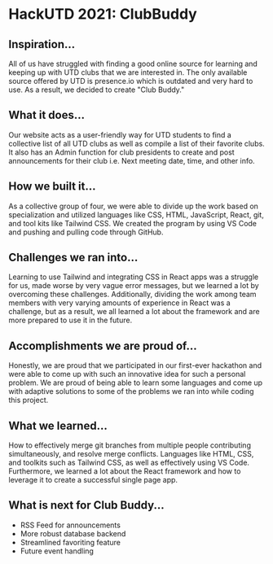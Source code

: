 # HackUTD 2021: ClubBuddy

## Inspiration...

All of us have struggled with finding a good online source for learning and keeping up with UTD clubs that we are interested in. The only available source offered by UTD is presence.io which is outdated and very hard to use. As a result, we decided to create "Club Buddy."

## What it does...

Our website acts as a user-friendly way for UTD students to find a collective list of all UTD clubs as well as compile a list of their favorite clubs. It also has an Admin function for club presidents to create and post announcements for their club i.e. Next meeting date, time, and other info.

## How we built it...

As a collective group of four, we were able to divide up the work based on specialization and utilized languages like CSS, HTML, JavaScript, React, git, and tool kits like Tailwind CSS. We created the program by using VS Code and pushing and pulling code through GitHub.

## Challenges we ran into...

Learning to use Tailwind and integrating CSS in React apps was a struggle for us, made worse by very vague error messages, but we learned a lot by overcoming these challenges. Additionally, dividing the work among team members with very varying amounts of experience in React was a challenge, but as a result, we all learned a lot about the framework and are more prepared to use it in the future.

## Accomplishments we are proud of...

Honestly, we are proud that we participated in our first-ever hackathon and were able to come up with such an innovative idea for such a personal problem. We are proud of being able to learn some languages and come up with adaptive solutions to some of the problems we ran into while coding this project.

## What we learned...

How to effectively merge git branches from multiple people contributing simultaneously, and resolve merge conflicts. Languages like HTML, CSS, and toolkits such as Tailwind CSS, as well as effectively using VS Code. Furthermore, we learned a lot about the React framework and how to leverage it to create a successful single page app.

## What is next for Club Buddy...

- RSS Feed for announcements
- More robust database backend
- Streamlined favoriting feature
- Future event handling
